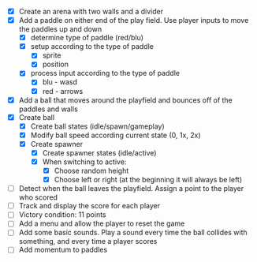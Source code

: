 - [x] Create an arena with two walls and a divider
- [x] Add a paddle on either end of the play field. Use player inputs to move the paddles up and down
	- [x] determine type of paddle (red/blu)
	- [x] setup according to the type of paddle
		- [x] sprite
		- [x] position
	- [x] process input according to the type of paddle
		- [x] blu - wasd
		- [x] red - arrows
- [x] Add a ball that moves around the playfield and bounces off of the paddles and walls
- [x] Create ball
	- [x] Create ball states (idle/spawn/gameplay)
	- [x] Modify ball speed according current state (0, 1x, 2x)
	- [x] Create spawner
		- [x] Create spawner states (idle/active)
		- [x] When switching to active:
			- [x] Choose random height
			- [x] Choose left or right (at the beginning it will always be left)
- [ ] Detect when the ball leaves the playfield. Assign a point to the player who scored
- [ ] Track and display the score for each player
- [ ] Victory condition: 11 points
- [ ] Add a menu and allow the player to reset the game
- [ ] Add some basic sounds. Play a sound every time the ball collides with something, and every time a player scores
- [ ] Add momentum to paddles
